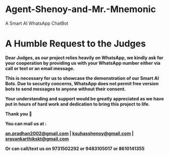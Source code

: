 # Agent-Shenoy-and-Mr.-Mnemonic
A Smart AI WhatsApp ChatBot





# A Humble Request to the Judges

**Dear Judges, as our project relies heavily on WhatsApp, we kindly ask for your cooperation by providing us with your WhatsApp number either via call or text or an email message.**

**This is necessary for us to showcase the demonstration of our Smart AI Bots. Due to security concerns, WhatsApp does not permit free version bots to send messages to anyone without their consent.** 

**Your understanding and support would be greatly appreciated as we have put in hours of hard work and dedication to bring this project to life.** 

**Thank you 💐**


**You can mail us at :**

**an.pradhan2002@gmail.com | ksuhasshenoy@gmail.com | sravankarthikskt@gmail.com**

**Or can call/text us on 9731502292 or 9483105017 or 8610141355**
